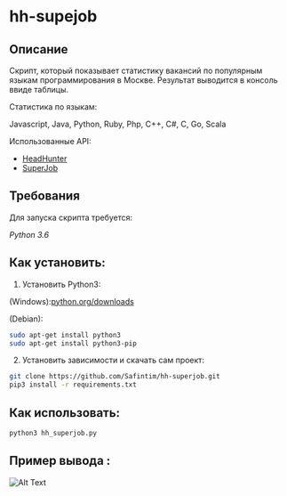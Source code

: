 # hh-supejob

## Описание
Скрипт, который показывает статистику вакансий по популярным языкам программирования в Москве.
 Результат выводится в консоль ввиде таблицы.

Статистика по языкам:

Javascript, Java, Python, Ruby, Php, C++, C#, C, Go, Scala


Использованные API:
* [HeadHunter](https://github.com/hhru/api/blob/master/README.md#headhunter-api)
* [SuperJob](https://api.superjob.ru/)
## Требования

Для запуска скрипта требуется:

*Python 3.6*


## Как установить:

1. Установить Python3:

(Windows):[python.org/downloads](https://www.python.org/downloads/windows/)

(Debian):
```sh
sudo apt-get install python3
sudo apt-get install python3-pip
```
2. Установить зависимости и скачать сам проект:

```sh
git clone https://github.com/Safintim/hh-superjob.git
pip3 install -r requirements.txt
```

## Как использовать: 
```sh
python3 hh_superjob.py
```

## Пример вывода :
![Alt Text](http://ipic.su/img/img7/fs/hh_superjob2.1556540138.png)


